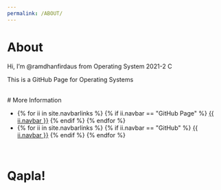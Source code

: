 ```yaml
---
permalink: /ABOUT/
---
```


# About

Hi, I’m @ramdhanfirdaus from Operating System 2021-2 C

This is a GitHub Page for Operating Systems

<br>
# More Information

<ul><li>
{% for ii in site.navbarlinks %}
  {% if ii.navbar == "GitHub Page" %}
    <a href="{{ ii.link | relative_url }}">{{ ii.navbar }}</a>
  {% endif %}
{% endfor %}
</li><li>
{% for ii in site.navbarlinks %}
  {% if ii.navbar == "GitHub" %}
    <a href="{{ ii.link | relative_url }}">{{ ii.navbar }}</a>
  {% endif %}
{% endfor %}
</li></ul><br>

# Qapla!



